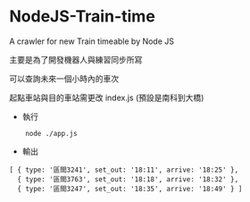 # NodeJS-Train-time
A crawler for new Train timeable by Node JS

主要是為了開發機器人與練習同步所寫

可以查詢未來一個小時內的車次

起點車站與目的車站需更改 index.js (預設是南科到大橋)

- 執行
```
    node ./app.js
```
- 輸出
```
[ { type: '區間3241', set_out: '18:11', arrive: '18:25' },
  { type: '區間3763', set_out: '18:18', arrive: '18:32' },
  { type: '區間3247', set_out: '18:35', arrive: '18:49' } ]
```
